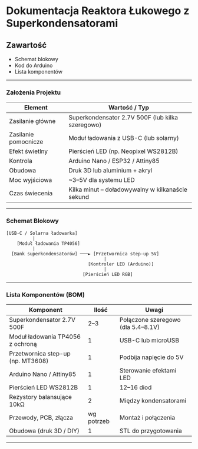 
# Dokumentacja Reaktora Łukowego z Superkondensatorami

## Zawartość

- Schemat blokowy
- Kod do Arduino
- Lista komponentów

---

### Założenia Projektu

| Element                  | Wartość / Typ                                  |
|--------------------------|------------------------------------------------|
| Zasilanie główne         | Superkondensator 2.7V 500F (lub kilka szeregowo) |
| Zasilanie pomocnicze     | Moduł ładowania z USB-C (lub solarny)          |
| Efekt świetlny           | Pierścień LED (np. Neopixel WS2812B)            |
| Kontrola                 | Arduino Nano / ESP32 / Attiny85                |
| Obudowa                  | Druk 3D lub aluminium + akryl                 |
| Moc wyjściowa            | ~3–5V dla systemu LED                          |
| Czas świecenia           | Kilka minut – doładowywalny w kilkanaście sekund |

---

### Schemat Blokowy

```
[USB-C / Solarna ładowarka]
          |
    [Moduł ładowania TP4056]
          |
  [Bank superkondensatorów] ───► [Przetwornica step-up 5V]
                                     |
                               [Kontroler LED (Arduino)]
                                     |
                             [Pierścień LED RGB]
```

---

### Lista Komponentów (BOM)

| Komponent                         | Ilość      | Uwagi                                      |
|-----------------------------------|------------|--------------------------------------------|
| Superkondensator 2.7V 500F        | 2–3        | Połączone szeregowo (dla 5.4–8.1V)         |
| Moduł ładowania TP4056 z ochroną  | 1          | USB-C lub microUSB                         |
| Przetwornica step-up (np. MT3608) | 1          | Podbija napięcie do 5V                     |
| Arduino Nano / Attiny85           | 1          | Sterowanie efektami LED                    |
| Pierścień LED WS2812B             | 1          | 12–16 diod                                 |
| Rezystory balansujące 10kΩ        | 2          | Między kondensatorami                      |
| Przewody, PCB, złącza             | wg potrzeb | Montaż i połączenia                        |
| Obudowa (druk 3D / DIY)           | 1          | STL do przygotowania                       |

---
